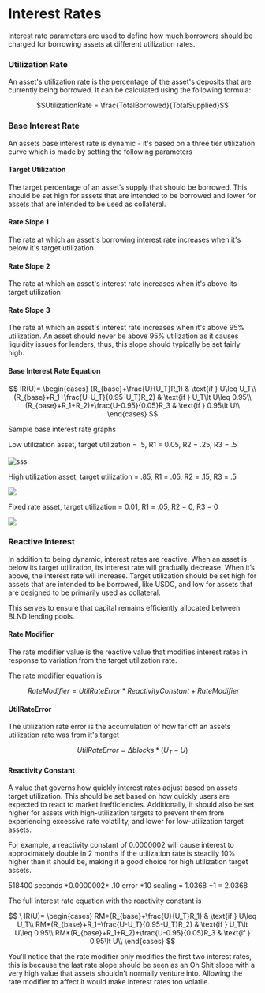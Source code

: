 # Interest Rates

Interest rate parameters are used to define how much borrowers should be charged for borrowing assets at different utilization rates.

### Utilization Rate

An asset's utilization rate is the percentage of the asset's deposits that are currently being borrowed. It can be calculated using the following formula:

$$UtilizationRate = \frac{TotalBorrowed}{TotalSupplied}$$

### Base Interest Rate

An assets base interest rate is dynamic - it's based on a three tier utilization curve which is made by setting the following parameters

#### Target Utilization

The target percentage of an asset’s supply that should be borrowed. This should be set high for assets that are intended to be borrowed and lower for assets that are intended to be used as collateral.

#### Rate Slope 1

The rate at which an asset's borrowing interest rate increases when it's below it's target utilization

#### Rate Slope 2

The rate at which an asset's interest rate increases when it's above its target utilization

#### Rate Slope 3

The rate at which an asset's interest rate increases when it's above 95% utilization. An asset should never be above 95% utilization as it causes liquidity issues for lenders, thus, this slope should typically be set fairly high.

#### Base Interest Rate Equation

$$
IR(U)= \begin{cases} (R_{base}+\frac{U}{U_T}R_1) & \text{if } U\leq U_T\\ (R_{base}+R_1+\frac{U-U_T}{0.95-U_T}R_2) & \text{if } U_T\lt U\leq 0.95\\ (R_{base}+R_1+R_2)+\frac{U-0.95}{0.05}R_3 & \text{if } 0.95\lt U\\ \end{cases}
$$

Sample base interest rate graphs

Low utilization asset, target utilization = .5, R1 = 0.05, R2 = .25, R3 = .5\
\
![sss](https://lh6.googleusercontent.com/AABlUmMi\_qP-T869DiVoWBPDK3kvPDw4wgge2zvfDZA1zpMZZTLPC5tXWmkoAP34LbP5ZCVF1LJC-9AQxBOyuggwvg5ovcKqY14OVSa\_kBfwsH7-SiujAiFjsZW8si\_aGTp0uQ9Hs7nnBu19a4bB8lI)

High utilization asset, target utilization = .85, R1 = .05, R2 = .15, R3 = .5

![](https://lh4.googleusercontent.com/rUWeKC6RUCHTnWW22aHq3E9iJej-aG-pU8l93pSonLge953ePR1TU3sRwCkakJWKP1JWdES9j9Ntvd4esx-Zx2WOuNEQUlC0GtmvMiOMMRhnqEmELyQhUbWddPNpW80wAQekHPUJaYqDvF79Q4DnN3c)

Fixed rate asset, target utilization = 0.01, R1 = .05, R2 = 0, R3 = 0

![](https://lh3.googleusercontent.com/x2k\_vSDZdHqXGfzHUwxbdEGHDrXH6c1Kt49UDxHCoq-47wLWrvXoAoeaBgJgDAqWWbzBzUgDqfVQ\_3bP83u-0BjE-BEowBF5DQgH0UP4v\_NcYWnippq-vexh1FfaMf\_-8e6ytFRIlVMbWqpZtjRBV48)

### Reactive Interest&#x20;

In addition to being dynamic, interest rates are reactive. When an asset is below its target utilization, its interest rate will gradually decrease. When it’s above, the interest rate will increase. Target utilization should be set high for assets that are intended to be borrowed, like USDC, and low for assets that are designed to be primarily used as collateral.

This serves to ensure that capital remains efficiently allocated between BLND lending pools.

#### Rate Modifier

The rate modifier value is the reactive value that modifies interest rates in response to variation from the target utilization rate.

The rate modifier equation is

$$
\ Rate Modifier = Util Rate Error * Reactivity Constant + Rate Modifier
$$

#### UtilRateError

The utilization rate error is the accumulation of how far off an assets utilization rate was from it's target

$$
Util Rate Error = \Delta blocks * (U_T-U)
$$

#### Reactivity Constant

A value that governs how quickly interest rates adjust based on assets target utilization. This should be set based on how quickly users are expected to react to market inefficiencies. Additionally, it should also be set higher for assets with high-utilization targets to prevent them from experiencing excessive rate volatility, and lower for low-utilization target assets.

For example, a reactivity constant of 0.0000002 will cause interest to approximately double in 2 months if the utilization rate is steadily 10% higher than it should be, making it a good choice for high utilization target assets.

518400 seconds \*0.0000002\* .10 error \*10 scaling = 1.0368 +1 = 2.0368

The full interest rate equation with the reactivity constant is

$$
\ IR(U)= \begin{cases} RM*(R_{base}+\frac{U}{U_T}R_1) & \text{if } U\leq U_T\\ RM*(R_{base}+R_1+\frac{U-U_T}{0.95-U_T}R_2) & \text{if } U_T\lt U\leq 0.95\\ RM*(R_{base}+R_1+R_2)+\frac{U-0.95}{0.05}R_3 & \text{if } 0.95\lt U\\ \end{cases}
$$

You'll notice that the rate modifier only modifies the first two interest rates, this is because the last rate slope should be seen as an Oh Shit slope with a very high value that assets shouldn't normally venture into. Allowing the rate modifier to affect it would make interest rates too volatile.
